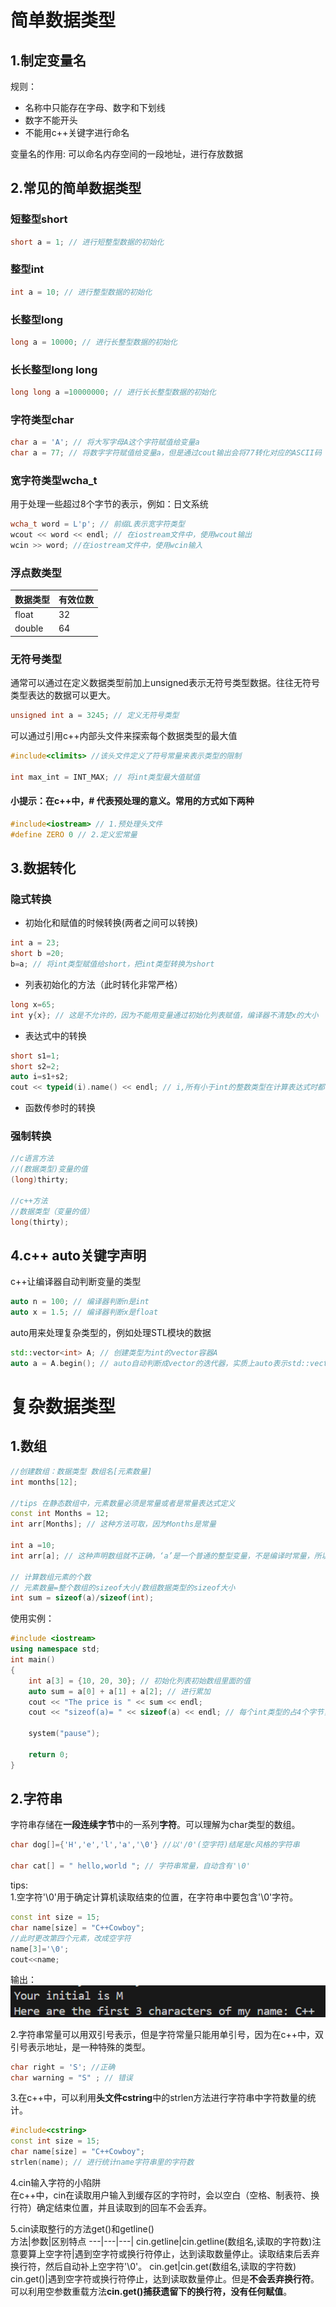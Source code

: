 # 简单数据类型
## 1.制定变量名
规则：
* 名称中只能存在字母、数字和下划线
* 数字不能开头
* 不能用c++关键字进行命名

变量名的作用:
可以命名内存空间的一段地址，进行存放数据

## 2.常见的简单数据类型
### 短整型short
```cpp
short a = 1; // 进行短整型数据的初始化
```
### 整型int
```cpp
int a = 10; // 进行整型数据的初始化
```
### 长整型long
```cpp
long a = 10000; // 进行长整型数据的初始化
```
### 长长整型long long
```cpp
long long a =10000000; // 进行长长整型数据的初始化
```
### 字符类型char
```cpp
char a = 'A'; // 将大写字母A这个字符赋值给变量a
char a = 77; // 将数字字符赋值给变量a，但是通过cout输出会将77转化对应的ASCII码
```
### 宽字符类型wcha_t
用于处理一些超过8个字节的表示，例如：日文系统
```cpp
wcha_t word = L'p'; // 前缀L表示宽字符类型
wcout << word << endl; // 在iostream文件中，使用wcout输出
wcin >> word; //在iostream文件中，使用wcin输入
```
### 浮点数类型
数据类型 | 有效位数 
---|---|
float |32
double|64
### 无符号类型
通常可以通过在定义数据类型前加上unsigned表示无符号类型数据。往往无符号类型表达的数据可以更大。
```cpp
unsigned int a = 3245; // 定义无符号类型
```
可以通过引用c++内部头文件来探索每个数据类型的最大值
```cpp
#include<climits> //该头文件定义了符号常量来表示类型的限制

int max_int = INT_MAX; // 将int类型最大值赋值
```
#### 小提示：在c++中，# 代表预处理的意义。常用的方式如下两种
```cpp
#include<iostream> // 1.预处理头文件
#define ZERO 0 // 2.定义宏常量
```
## 3.数据转化
### 隐式转换
* 初始化和赋值的时候转换(两者之间可以转换)
```cpp
int a = 23;
short b =20;
b=a; // 将int类型赋值给short，把int类型转换为short
```
* 列表初始化的方法（此时转化非常严格）
```cpp
long x=65;
int y{x}; // 这是不允许的，因为不能用变量通过初始化列表赋值，编译器不清楚x的大小
```
* 表达式中的转换
```cpp
short s1=1;
short s2=2;
auto i=s1+s2;
cout << typeid(i).name() << endl; // i,所有小于int的整数类型在计算表达式时都会自动转换为int后再计算，叫做整型提升（算数类型相同也是如此），在算数类型不同的情况下则是小的转换为大的,级别相同(大小相同类型不同)则是无符号>有符号，在传统c语言中还会存在将float转换为double，包括类型相同时。
```
* 函数传参时的转换
### 强制转换
```cpp
//c语言方法
//(数据类型)变量的值 
(long)thirty;

//c++方法
//数据类型（变量的值） 
long(thirty);
```
## 4.c++ auto关键字声明
c++让编译器自动判断变量的类型
```cpp
auto n = 100; // 编译器判断n是int
auto x = 1.5; // 编译器判断x是float
```
auto用来处理复杂类型的，例如处理STL模块的数据
```cpp
std::vector<int> A; // 创建类型为int的vector容器A
auto a = A.begin(); // auto自动判断成vector的迭代器，实质上auto表示std::vector<int>::iterator类型
```

# 复杂数据类型
## 1.数组
```cpp
//创建数组：数据类型 数组名[元素数量]
int months[12];

//tips 在静态数组中，元素数量必须是常量或者是常量表达式定义
const int Months = 12;
int arr[Months]; // 这种方法可取，因为Months是常量

int a =10;
int arr[a]; // 这种声明数组就不正确，‘a’是一个普通的整型变量，不是编译时常量，所以不能用来定义数组的大小。

// 计算数组元素的个数
// 元素数量=整个数组的sizeof大小/数组数据类型的sizeof大小
int sum = sizeof(a)/sizeof(int);
```
使用实例：
```cpp
#include <iostream>
using namespace std;
int main()
{
    int a[3] = {10, 20, 30}; // 初始化列表初始数组里面的值
    auto sum = a[0] + a[1] + a[2]; // 进行累加
    cout << "The price is " << sum << endl;
    cout << "sizeof(a)= " << sizeof(a) << endl; // 每个int类型的占4个字节，现在有三个元素，一共是12个字节

    system("pause");

    return 0;
}
```
## 2.字符串
字符串存储在<b>一段连续字节</b>中的一系列<b>字符</b>。可以理解为char类型的数组。
```cpp
char dog[]={'H','e','l','a','\0'} //以'/0'(空字符)结尾是c风格的字符串

char cat[] = " hello,world "; // 字符串常量，自动含有'\0'
```
tips:</br>
1.空字符'\0'用于确定计算机读取结束的位置，在字符串中要包含'\0'字符。</br>
```cpp
const int size = 15;
char name[size] = "C++Cowboy";
//此时更改第四个元素，改成空字符
name[3]='\0';
cout<<name;
```
输出：</br>
![alt text](image_source/char1.png)

2.字符串常量可以用双引号表示，但是字符常量只能用单引号，因为在c++中，双引号表示地址，是一种特殊的类型。
```cpp
char right = 'S'; //正确
char warning = "S" ; // 错误
```

3.在c++中，可以利用<b>头文件cstring</b>中的strlen方法进行字符串中字符数量的统计。
```cpp
#include<cstring>
const int size = 15;
char name[size] = "C++Cowboy";
strlen(name); // 进行统计name字符串里的字符数
```

4.cin输入字符的小陷阱</br>
在c++中，cin在读取用户输入到缓存区的字符时，会以空白（空格、制表符、换行符）确定结束位置，并且读取到的回车不会丢弃。

5.cin读取整行的方法get()和getline()</br>
方法|参数|区别特点
---|---|---|
cin.getline|cin.getline(数组名,读取的字符数)注意要算上空字符|遇到空字符或换行符停止，达到读取数量停止。读取结束后丢弃换行符，然后自动补上空字符'\0'。
cin.get|cin.get(数组名,读取的字符数)</br>cin.get()|遇到空字符或换行符停止，达到读取数量停止。但是<b>不会丢弃换行符</b>。可以利用空参数重载方法<b>cin.get()捕获遗留下的换行符，没有任何赋值</b>。
